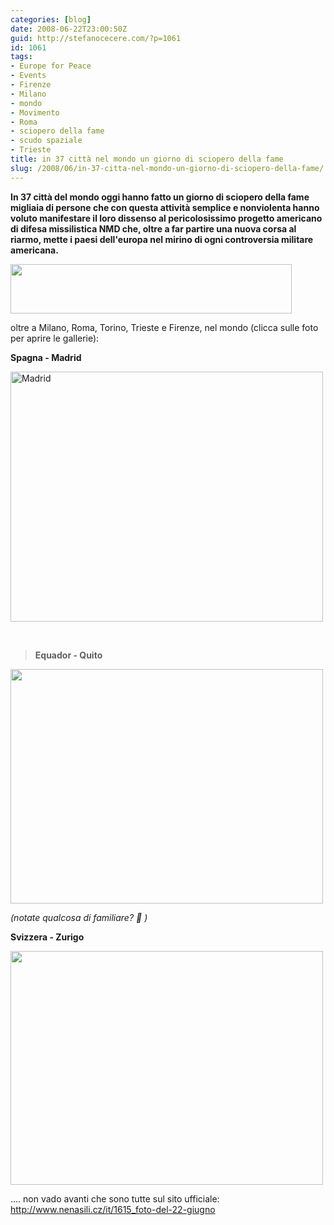 ```yaml
---
categories: [blog]
date: 2008-06-22T23:00:50Z
guid: http://stefanocecere.com/?p=1061
id: 1061
tags:
- Europe for Peace
- Events
- Firenze
- Milano
- mondo
- Movimento
- Roma
- sciopero della fame
- scudo spaziale
- Trieste
title: in 37 città nel mondo un giorno di sciopero della fame
slug: /2008/06/in-37-citta-nel-mondo-un-giorno-di-sciopero-della-fame/
---
```


<strong style="font-weight: bold">In 37 città del mondo oggi hanno fatto un giorno di sciopero della fame migliaia di persone che con questa attività semplice e nonviolenta hanno voluto manifestare il loro dissenso al pericolosissimo progetto americano di difesa missilistica NMD che, oltre a far partire una nuova corsa al riarmo, mette i paesi dell'europa nel mirino di ogni controversia militare americana.</strong>

[<img class="size-full wp-image-1062" title="sciopero_citta" src="http://stefanocecere.com/wp-content/uploads/sites/3/2008/06/sciopero_citta.jpg" alt="" width="450" height="79" />](http://stefanocecere.com/wp-content/uploads/sites/3/2008/06/sciopero_citta.jpg)

oltre a Milano, Roma, Torino, Trieste e Firenze, nel mondo (clicca sulle foto per aprire le gallerie):

**Spagna - Madrid**

<a href="http://picasaweb.google.com/montserrat.prieto/MADRIDNOALABASEUSAENLARCHECA2" target="_blank"><img class="alignnone" src="http://lh5.ggpht.com/montserrat.prieto/SF626f0NfQI/AAAAAAAADHQ/M3fzGgCOAN8/080622%20Madrid_No%20Escudo%20%2810%29.JPG?imgmax=720" alt="Madrid" width="500" height="400" /></a>

 

> **Equador - Quito**

<span style="color: #0000ee;text-decoration: underline"><a href="http://stefanocecere.com/wp-content/uploads/sites/3/2008/06/22_giugno_sciopero_fame_quito.jpg"></a><a href="http://picasaweb.google.com/Eugeniaquez1974/CAMP_MUNDIAL_NO_RADAR_CHEQUIA_22J" target="_blank"><img class="alignnone size-full wp-image-1063" title="22_giugno_sciopero_fame_quito" src="http://stefanocecere.com/wp-content/uploads/sites/3/2008/06/22_giugno_sciopero_fame_quito.jpg" alt="" width="500" height="375" srcset="http://stefanocecere.com/wp-content/uploads/sites/3/2008/06/22_giugno_sciopero_fame_quito.jpg 600w, http://stefanocecere.com/wp-content/uploads/sites/3/2008/06/22_giugno_sciopero_fame_quito-300x225.jpg 300w" sizes="(max-width: 500px) 100vw, 500px" /></a></span>

_(notate qualcosa di familiare? 🙂 )_

**Svizzera - Zurigo**

[<img class="alignnone size-full wp-image-1064" title="22-juni-009-zurico" src="http://stefanocecere.com/wp-content/uploads/sites/3/2008/06/22-juni-009-zurico.jpg" alt="" width="500" height="374" srcset="http://stefanocecere.com/wp-content/uploads/sites/3/2008/06/22-juni-009-zurico.jpg 778w, http://stefanocecere.com/wp-content/uploads/sites/3/2008/06/22-juni-009-zurico-300x225.jpg 300w" sizes="(max-width: 500px) 100vw, 500px" />](http://stefanocecere.com/wp-content/uploads/sites/3/2008/06/22-juni-009-zurico.jpg)

…. non vado avanti che sono tutte sul sito ufficiale: <http://www.nenasili.cz/it/1615_foto-del-22-giugno>